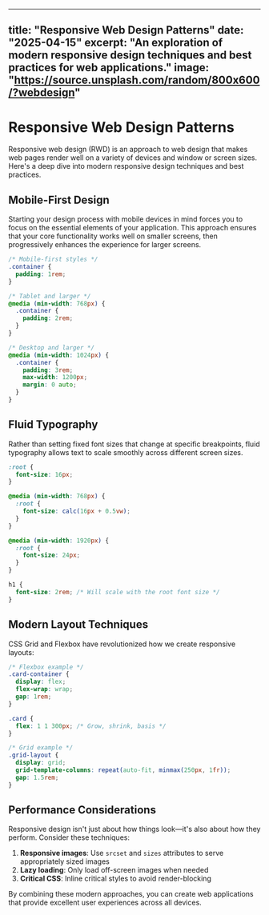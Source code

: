 
---
title: "Responsive Web Design Patterns"
date: "2025-04-15"
excerpt: "An exploration of modern responsive design techniques and best practices for web applications."
image: "https://source.unsplash.com/random/800x600/?webdesign"
---

# Responsive Web Design Patterns

Responsive web design (RWD) is an approach to web design that makes web pages render well on a variety of devices and window or screen sizes. Here's a deep dive into modern responsive design techniques and best practices.

## Mobile-First Design

Starting your design process with mobile devices in mind forces you to focus on the essential elements of your application. This approach ensures that your core functionality works well on smaller screens, then progressively enhances the experience for larger screens.

```css
/* Mobile-first styles */
.container {
  padding: 1rem;
}

/* Tablet and larger */
@media (min-width: 768px) {
  .container {
    padding: 2rem;
  }
}

/* Desktop and larger */
@media (min-width: 1024px) {
  .container {
    padding: 3rem;
    max-width: 1200px;
    margin: 0 auto;
  }
}
```

## Fluid Typography

Rather than setting fixed font sizes that change at specific breakpoints, fluid typography allows text to scale smoothly across different screen sizes.

```css
:root {
  font-size: 16px;
}

@media (min-width: 768px) {
  :root {
    font-size: calc(16px + 0.5vw);
  }
}

@media (min-width: 1920px) {
  :root {
    font-size: 24px;
  }
}

h1 {
  font-size: 2rem; /* Will scale with the root font size */
}
```

## Modern Layout Techniques

CSS Grid and Flexbox have revolutionized how we create responsive layouts:

```css
/* Flexbox example */
.card-container {
  display: flex;
  flex-wrap: wrap;
  gap: 1rem;
}

.card {
  flex: 1 1 300px; /* Grow, shrink, basis */
}

/* Grid example */
.grid-layout {
  display: grid;
  grid-template-columns: repeat(auto-fit, minmax(250px, 1fr));
  gap: 1.5rem;
}
```

## Performance Considerations

Responsive design isn't just about how things look—it's also about how they perform. Consider these techniques:

1. **Responsive images**: Use `srcset` and `sizes` attributes to serve appropriately sized images
2. **Lazy loading**: Only load off-screen images when needed
3. **Critical CSS**: Inline critical styles to avoid render-blocking

By combining these modern approaches, you can create web applications that provide excellent user experiences across all devices.
